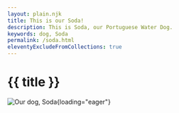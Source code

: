 ```yaml
---
layout: plain.njk
title: This is our Soda!
description: This is Soda, our Portuguese Water Dog.
keywords: dog, Soda
permalink: /soda.html
eleventyExcludeFromCollections: true
---
```


# {{ title }}

![Our dog, Soda](/assets/img/soda.jpg){loading="eager"}
